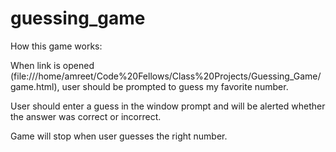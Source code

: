 # guessing_game
How this game works:

When link is opened (file:///home/amreet/Code%20Fellows/Class%20Projects/Guessing_Game/game.html), user should be prompted to guess my favorite number.

User should enter a guess in the window prompt and will be alerted whether the answer was correct or incorrect.

Game will stop when user guesses the right number.
